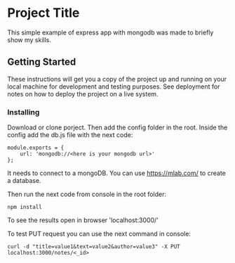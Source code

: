 # Project Title

This simple example of express app with mongodb was made to briefly show my skills.

## Getting Started

These instructions will get you a copy of the project up and running on your local machine for development and testing purposes. See deployment for notes on how to deploy the project on a live system.

### Installing

Download or clone porject. Then add the config folder in the root. Inside the config add the db.js file with the next code:

```
module.exports = {
	url: 'mongodb://<here is your mongodb url>'
};
```

It needs to connect to a mongoDB. You can use https://mlab.com/ to create a database.

Then run the next code from console in the root folder:

```
npm install
```

To see the results open in browser 'localhost:3000/'

To test PUT request you can use the next command in console:

```
curl -d "title=value1&text=value2&author=value3" -X PUT localhost:3000/notes/<_id>
```
